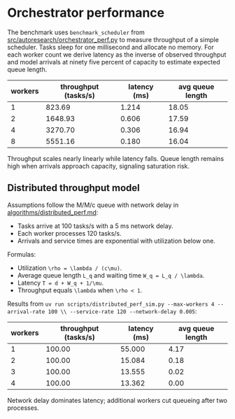 # Orchestrator performance

The benchmark uses `benchmark_scheduler` from
[src/autoresearch/orchestrator_perf.py][bench] to measure throughput of a simple
scheduler. Tasks sleep for one millisecond and allocate no memory. For each
worker count we derive latency as the inverse of observed throughput and model
arrivals at ninety five percent of capacity to estimate expected queue length.

| workers | throughput (tasks/s) | latency (ms) | avg queue length |
| ------- | ------------------- | ------------ | ---------------- |
| 1 | 823.69 | 1.214 | 18.05 |
| 2 | 1648.93 | 0.606 | 17.59 |
| 4 | 3270.70 | 0.306 | 16.94 |
| 8 | 5551.16 | 0.180 | 16.04 |

Throughput scales nearly linearly while latency falls. Queue length remains high
when arrivals approach capacity, signaling saturation risk.

## Distributed throughput model

Assumptions follow the M/M/c queue with network delay in
[algorithms/distributed_perf.md](algorithms/distributed_perf.md):

- Tasks arrive at 100 tasks/s with a 5 ms network delay.
- Each worker processes 120 tasks/s.
- Arrivals and service times are exponential with utilization below one.

Formulas:

- Utilization `\rho = \lambda / (c\mu)`.
- Average queue length `L_q` and waiting time `W_q = L_q / \lambda`.
- Latency `T = d + W_q + 1/\mu`.
- Throughput equals `\lambda` when `\rho < 1`.

Results from
`uv run scripts/distributed_perf_sim.py --max-workers 4 --arrival-rate 100 \\
    --service-rate 120 --network-delay 0.005`:

| workers | throughput (tasks/s) | latency (ms) | avg queue length |
| ------- | ------------------- | ------------ | ---------------- |
| 1 | 100.00 | 55.000 | 4.17 |
| 2 | 100.00 | 15.084 | 0.18 |
| 3 | 100.00 | 13.555 | 0.02 |
| 4 | 100.00 | 13.362 | 0.00 |

Network delay dominates latency; additional workers cut queueing after two
processes.

[bench]: ../src/autoresearch/orchestrator_perf.py#L71-L112
